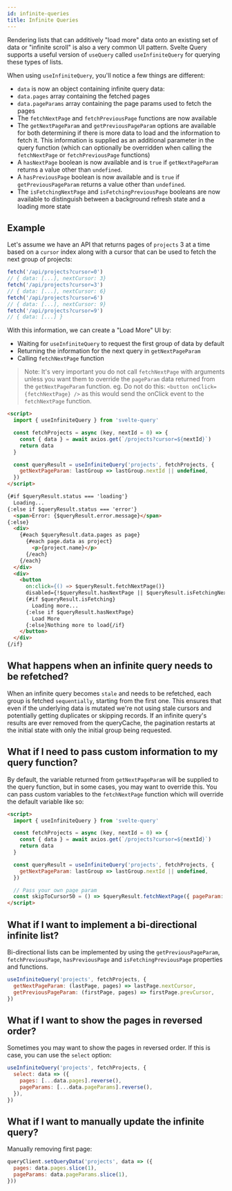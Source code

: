 ```yaml
---
id: infinite-queries
title: Infinite Queries
---
```


Rendering lists that can additively "load more" data onto an existing set of data or "infinite scroll" is also a very common UI pattern. Svelte Query supports a useful version of `useQuery` called `useInfiniteQuery` for querying these types of lists.

When using `useInfiniteQuery`, you'll notice a few things are different:

- `data` is now an object containing infinite query data:
- `data.pages` array containing the fetched pages
- `data.pageParams` array containing the page params used to fetch the pages
- The `fetchNextPage` and `fetchPreviousPage` functions are now available
- The `getNextPageParam` and `getPreviousPageParam` options are available for both determining if there is more data to load and the information to fetch it. This information is supplied as an additional parameter in the query function (which can optionally be overridden when calling the `fetchNextPage` or `fetchPreviousPage` functions)
- A `hasNextPage` boolean is now available and is `true` if `getNextPageParam` returns a value other than `undefined`.
- A `hasPreviousPage` boolean is now available and is `true` if `getPreviousPageParam` returns a value other than `undefined`.
- The `isFetchingNextPage` and `isFetchingPreviousPage` booleans are now available to distinguish between a background refresh state and a loading more state

## Example

Let's assume we have an API that returns pages of `projects` 3 at a time based on a `cursor` index along with a cursor that can be used to fetch the next group of projects:

```js
fetch('/api/projects?cursor=0')
// { data: [...], nextCursor: 3}
fetch('/api/projects?cursor=3')
// { data: [...], nextCursor: 6}
fetch('/api/projects?cursor=6')
// { data: [...], nextCursor: 9}
fetch('/api/projects?cursor=9')
// { data: [...] }
```

With this information, we can create a "Load More" UI by:

- Waiting for `useInfiniteQuery` to request the first group of data by default
- Returning the information for the next query in `getNextPageParam`
- Calling `fetchNextPage` function

> Note: It's very important you do not call `fetchNextPage` with arguments unless you want them to override the `pageParam` data returned from the `getNextPageParam` function. eg. Do not do this: `<button onClick={fetchNextPage} />` as this would send the onClick event to the `fetchNextPage` function.

```markdown
<script>
  import { useInfiniteQuery } from 'svelte-query'

  const fetchProjects = async (key, nextId = 0) => {
    const { data } = await axios.get(`/projects?cursor=${nextId}`)
    return data
  }

  const queryResult = useInfiniteQuery('projects', fetchProjects, {
    getNextPageParam: lastGroup => lastGroup.nextId || undefined,
  })
</script>

{#if $queryResult.status === 'loading'}
  Loading...
{:else if $queryResult.status === 'error'}
  <span>Error: {$queryResult.error.message}</span>
{:else}
  <div>
    {#each $queryResult.data.pages as page}
      {#each page.data as project}
        <p>{project.name}</p>
      {/each}
    {/each}
  </div>
  <div>
    <button
      on:click={() => $queryResult.fetchNextPage()}
      disabled={!$queryResult.hasNextPage || $queryResult.isFetchingNextPage}>
      {#if $queryResult.isFetching}
        Loading more...
      {:else if $queryResult.hasNextPage}
        Load More
      {:else}Nothing more to load{/if}
    </button>
  </div>
{/if}

```

## What happens when an infinite query needs to be refetched?

When an infinite query becomes `stale` and needs to be refetched, each group is fetched `sequentially`, starting from the first one. This ensures that even if the underlying data is mutated we're not using stale cursors and potentially getting duplicates or skipping records. If an infinite query's results are ever removed from the queryCache, the pagination restarts at the initial state with only the initial group being requested.

## What if I need to pass custom information to my query function?

By default, the variable returned from `getNextPageParam` will be supplied to the query function, but in some cases, you may want to override this. You can pass custom variables to the `fetchNextPage` function which will override the default variable like so:

```markdown
<script>
  import { useInfiniteQuery } from 'svelte-query'

  const fetchProjects = async (key, nextId = 0) => {
    const { data } = await axios.get(`/projects?cursor=${nextId}`)
    return data
  }

  const queryResult = useInfiniteQuery('projects', fetchProjects, {
    getNextPageParam: lastGroup => lastGroup.nextId || undefined,
  })

  // Pass your own page param
  const skipToCursor50 = () => $queryResult.fetchNextPage({ pageParam: 50 })
</script>

```

## What if I want to implement a bi-directional infinite list?

Bi-directional lists can be implemented by using the `getPreviousPageParam`, `fetchPreviousPage`, `hasPreviousPage` and `isFetchingPreviousPage` properties and functions.

```js
useInfiniteQuery('projects', fetchProjects, {
  getNextPageParam: (lastPage, pages) => lastPage.nextCursor,
  getPreviousPageParam: (firstPage, pages) => firstPage.prevCursor,
})
```

## What if I want to show the pages in reversed order?

Sometimes you may want to show the pages in reversed order. If this is case, you can use the `select` option:

```js
useInfiniteQuery('projects', fetchProjects, {
  select: data => ({
    pages: [...data.pages].reverse(),
    pageParams: [...data.pageParams].reverse(),
  }),
})
```

## What if I want to manually update the infinite query?

Manually removing first page:

```js
queryClient.setQueryData('projects', data => ({
  pages: data.pages.slice(1),
  pageParams: data.pageParams.slice(1),
}))
```
